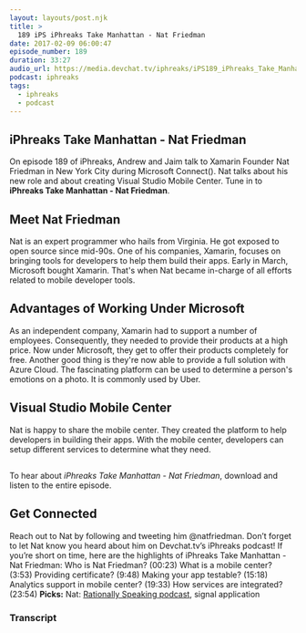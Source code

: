 ```yaml
---
layout: layouts/post.njk
title: >
  189 iPS iPhreaks Take Manhattan - Nat Friedman
date: 2017-02-09 06:00:47
episode_number: 189
duration: 33:27
audio_url: https://media.devchat.tv/iphreaks/iPS189_iPhreaks_Take_Manhattan_I_-_Nat_Friedman.mp3
podcast: iphreaks
tags:
  - iphreaks
  - podcast
---
```


## iPhreaks Take Manhattan - Nat Friedman

On episode 189 of iPhreaks, Andrew and Jaim talk to Xamarin Founder Nat Friedman in New York City during Microsoft Connect(). Nat talks about his new role and about creating Visual Studio Mobile Center. Tune in to **iPhreaks Take Manhattan - Nat Friedman**.

## Meet Nat Friedman

Nat is an expert programmer who hails from Virginia. He got exposed to open source since mid-90s. One of his companies, Xamarin, focuses on bringing tools for developers to help them build their apps. Early in March, Microsoft bought Xamarin. That's when Nat became in-charge of all efforts related to mobile developer tools.

## Advantages of Working Under Microsoft

As an independent company, Xamarin had to support a number of employees. Consequently, they needed to provide their products at a high price. Now under Microsoft, they get to offer their products completely for free. Another good thing is they're now able to provide a full solution with Azure Cloud. The fascinating platform can be used to determine a person's emotions on a photo. It is commonly used by Uber.

## Visual Studio Mobile Center

Nat is happy to share the mobile center. They created the platform to help developers in building their apps. With the mobile center, developers can setup different services to determine what they need.

##

To hear about _iPhreaks Take Manhattan - Nat Friedman_, download and listen to the entire episode.

## Get Connected

Reach out to Nat&nbsp;by following and tweeting him&nbsp;@natfriedman. Don’t forget to let Nat&nbsp;know you heard about him on Devchat.tv’s iPhreaks&nbsp;podcast! If you’re short on time, here are the highlights of iPhreaks Take Manhattan - Nat Friedman: Who is Nat Friedman? (00:23) What is a mobile center? (3:53) Providing certificate? (9:48) Making your app testable? (15:18) Analytics support in mobile center? (19:33) How services are integrated? (23:54) **Picks:** Nat:&nbsp;[Rationally Speaking podcast](https://rationallyspeakingpodcast.org/about/), signal application

### Transcript
